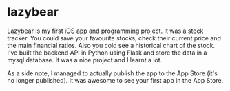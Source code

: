 
# lazybear

Lazybear is my first iOS app and programming project. It was a stock tracker. You could save your favourite stocks, check their current price and the main financial ratios. Also you cold see a historical chart of the stock. I've built the backend API in Python using Flask and store the data in a mysql database. It was a nice project and I learnt a lot.

As a side note, I managed to actually publish the app to the App Store (it's no longer published). It was awesome to see your first app in the App Store.
